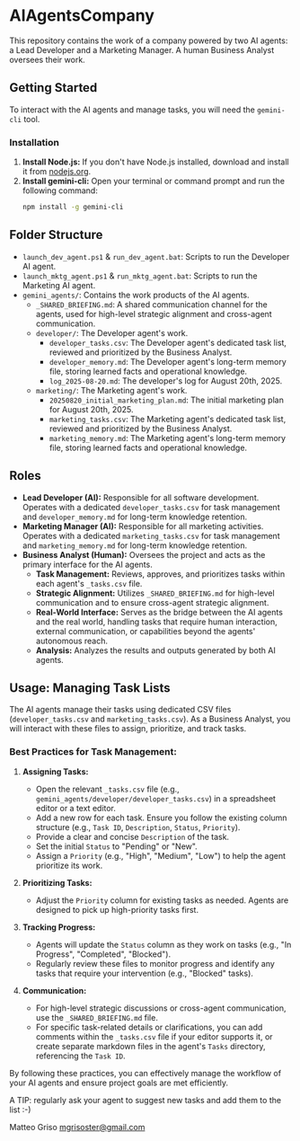 # AIAgentsCompany

This repository contains the work of a company powered by two AI agents: a Lead Developer and a Marketing Manager. A human Business Analyst oversees their work.

## Getting Started

To interact with the AI agents and manage tasks, you will need the `gemini-cli` tool.

### Installation

1.  **Install Node.js:** If you don't have Node.js installed, download and install it from [nodejs.org](https://nodejs.org/).
2.  **Install gemini-cli:** Open your terminal or command prompt and run the following command:
    ```bash
    npm install -g gemini-cli
    ```

## Folder Structure

- `launch_dev_agent.ps1` & `run_dev_agent.bat`: Scripts to run the Developer AI agent.
- `launch_mktg_agent.ps1` & `run_mktg_agent.bat`: Scripts to run the Marketing AI agent.
- `gemini_agents/`: Contains the work products of the AI agents.
  - `_SHARED_BRIEFING.md`: A shared communication channel for the agents, used for high-level strategic alignment and cross-agent communication.
  - `developer/`: The Developer agent's work.
    - `developer_tasks.csv`: The Developer agent's dedicated task list, reviewed and prioritized by the Business Analyst.
    - `developer_memory.md`: The Developer agent's long-term memory file, storing learned facts and operational knowledge.
    - `log_2025-08-20.md`: The developer's log for August 20th, 2025.
  - `marketing/`: The Marketing agent's work.
    - `20250820_initial_marketing_plan.md`: The initial marketing plan for August 20th, 2025.
    - `marketing_tasks.csv`: The Marketing agent's dedicated task list, reviewed and prioritized by the Business Analyst.
    - `marketing_memory.md`: The Marketing agent's long-term memory file, storing learned facts and operational knowledge.

## Roles

*   **Lead Developer (AI):** Responsible for all software development. Operates with a dedicated `developer_tasks.csv` for task management and `developer_memory.md` for long-term knowledge retention.
*   **Marketing Manager (AI):** Responsible for all marketing activities. Operates with a dedicated `marketing_tasks.csv` for task management and `marketing_memory.md` for long-term knowledge retention.
*   **Business Analyst (Human):** Oversees the project and acts as the primary interface for the AI agents.
    *   **Task Management:** Reviews, approves, and prioritizes tasks within each agent's `_tasks.csv` file.
    *   **Strategic Alignment:** Utilizes `_SHARED_BRIEFING.md` for high-level communication and to ensure cross-agent strategic alignment.
    *   **Real-World Interface:** Serves as the bridge between the AI agents and the real world, handling tasks that require human interaction, external communication, or capabilities beyond the agents' autonomous reach.
    *   **Analysis:** Analyzes the results and outputs generated by both AI agents.

## Usage: Managing Task Lists

The AI agents manage their tasks using dedicated CSV files (`developer_tasks.csv` and `marketing_tasks.csv`). As a Business Analyst, you will interact with these files to assign, prioritize, and track tasks.

### Best Practices for Task Management:

1.  **Assigning Tasks:**
    *   Open the relevant `_tasks.csv` file (e.g., `gemini_agents/developer/developer_tasks.csv`) in a spreadsheet editor or a text editor.
    *   Add a new row for each task. Ensure you follow the existing column structure (e.g., `Task ID`, `Description`, `Status`, `Priority`).
    *   Provide a clear and concise `Description` of the task.
    *   Set the initial `Status` to "Pending" or "New".
    *   Assign a `Priority` (e.g., "High", "Medium", "Low") to help the agent prioritize its work.

2.  **Prioritizing Tasks:**
    *   Adjust the `Priority` column for existing tasks as needed. Agents are designed to pick up high-priority tasks first.

3.  **Tracking Progress:**
    *   Agents will update the `Status` column as they work on tasks (e.g., "In Progress", "Completed", "Blocked").
    *   Regularly review these files to monitor progress and identify any tasks that require your intervention (e.g., "Blocked" tasks).

4.  **Communication:**
    *   For high-level strategic discussions or cross-agent communication, use the `_SHARED_BRIEFING.md` file.
    *   For specific task-related details or clarifications, you can add comments within the `_tasks.csv` file if your editor supports it, or create separate markdown files in the agent's `Tasks` directory, referencing the `Task ID`.

By following these practices, you can effectively manage the workflow of your AI agents and ensure project goals are met efficiently.

A TIP: regularly ask your agent to suggest new tasks and add them to the list :-)

Matteo Griso
mgrisoster@gmail.com